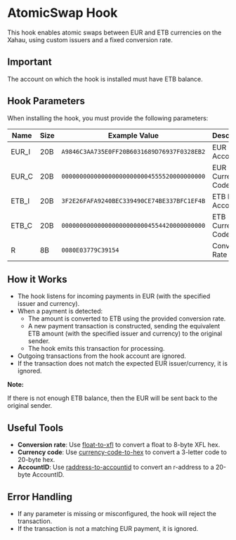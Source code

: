 # AtomicSwap Hook

This hook enables atomic swaps between EUR and ETB currencies on the Xahau, using custom issuers and a fixed conversion rate.

## Important

The account on which the hook is installed must have ETB balance.

## Hook Parameters

When installing the hook, you must provide the following parameters:

| Name  | Size | Example Value                              | Description             |
| ----- | ---- | ------------------------------------------ | ----------------------- |
| EUR_I | 20B  | `A9846C3AA735E0FF20B6031689D76937F0328EB2` | EUR Issuer AccountID    |
| EUR_C | 20B  | `0000000000000000000000004555520000000000` | EUR Currency Code (hex) |
| ETB_I | 20B  | `3F2E26FAFA9240BEC339490CE74BE337BFC1EF4B` | ETB Issuer AccountID    |
| ETB_C | 20B  | `0000000000000000000000004554420000000000` | ETB Currency Code (hex) |
| R     | 8B   | `0080E03779C39154`                         | Conversion Rate (XFL)   |

## How it Works

- The hook listens for incoming payments in EUR (with the specified issuer and currency).
- When a payment is detected:
  - The amount is converted to ETB using the provided conversion rate.
  - A new payment transaction is constructed, sending the equivalent ETB amount (with the specified issuer and currency) to the original sender.
  - The hook emits this transaction for processing.
- Outgoing transactions from the hook account are ignored.
- If the transaction does not match the expected EUR issuer/currency, it is ignored.

**Note:**

If there is not enough ETB balance, then the EUR will be sent back to the original sender.

## Useful Tools

- **Conversion rate**: Use [float-to-xfl](https://hooks.services/tools/float-to-xfl) to convert a float to 8-byte XFL hex.
- **Currency code**: Use [currency-code-to-hex](https://hooks.services/tools/currency-code-to-hex) to convert a 3-letter code to 20-byte hex.
- **AccountID**: Use [raddress-to-accountid](https://hooks.services/tools/raddress-to-accountid) to convert an r-address to a 20-byte AccountID.

## Error Handling

- If any parameter is missing or misconfigured, the hook will reject the transaction.
- If the transaction is not a matching EUR payment, it is ignored.
